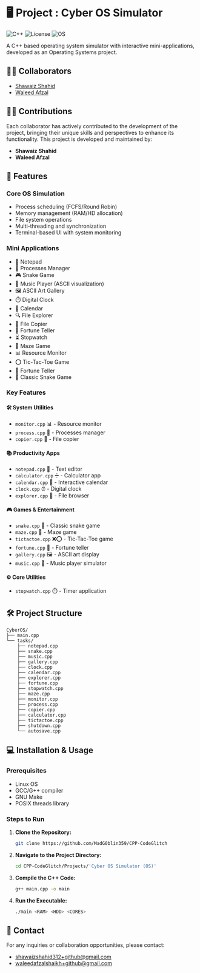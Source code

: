 # 🖥️ Project : Cyber OS Simulator

![C++](https://img.shields.io/badge/C++-17-blue.svg)
![License](https://img.shields.io/badge/License-MIT-green.svg)
![OS](https://img.shields.io/badge/Platform-Linux-lightgrey.svg)

A C++ based operating system simulator with interactive mini-applications, developed as an Operating Systems project.

## 🤝🏼 Collaborators

- [Shawaiz Shahid](https://github.com/MadG0blin359)
- [Waleed Afzal](https://github.com/beastwaleed)

## ✍🏼 Contributions

Each collaborator has actively contributed to the development of the project, bringing their unique skills and perspectives to enhance its functionality.
This project is developed and maintained by:

- **Shawaiz Shahid**
- **Waleed Afzal**

## 🌟 Features

### Core OS Simulation
- Process scheduling (FCFS/Round Robin)
- Memory management (RAM/HD allocation)
- File system operations
- Multi-threading and synchronization
- Terminal-based UI with system monitoring

### Mini Applications
- 📝 Notepad
- 🔄 Processes Manager
- 🎮 Snake Game
- 🎵 Music Player (ASCII visualization)
- 🖼️ ASCII Art Gallery
- ⏱️ Digital Clock
- 📅 Calendar
- 🔍 File Explorer
- 📁 File Copier
- 🎲 Fortune Teller
- ⏳ Stopwatch
- 🧩 Maze Game
- 📊 Resource Monitor
- ⭕ Tic-Tac-Toe Game
- 🔮 Fortune Teller
- 🐍 Classic Snake Game

### Key Features

#### 🛠️ System Utilities
- `monitor.cpp` 📊 - Resource monitor
- `process.cpp` 🔄 - Processes manager  
- `copier.cpp` 📁 - File copier

#### 📚 Productivity Apps
- `notepad.cpp` 📝 - Text editor
- `calculator.cpp` ➗ - Calculator app  
- `calendar.cpp` 📅 - Interactive calendar
- `clock.cpp` ⏰ - Digital clock
- `explorer.cpp` 📂 - File browser

#### 🎮 Games & Entertainment
- `snake.cpp` 🐍 - Classic snake game
- `maze.cpp` 🧩 - Maze game  
- `tictactoe.cpp` ❌⭕ - Tic-Tac-Toe game
- `fortune.cpp` 🔮 - Fortune teller
- `gallery.cpp` 🖼️ - ASCII art display
- `music.cpp` 🎵 - Music player simulator

#### ⚙️ Core Utilities  
- `stopwatch.cpp` ⏱️ - Timer application

## 🛠️ Project Structure
```
CyberOS/
├── main.cpp
└── tasks/
    ├── notepad.cpp
    ├── snake.cpp
    ├── music.cpp
    ├── gallery.cpp
    ├── clock.cpp
    ├── calendar.cpp
    ├── explorer.cpp
    ├── fortune.cpp
    ├── stopwatch.cpp
    ├── maze.cpp
    ├── monitor.cpp
    ├── process.cpp
    ├── copier.cpp
    ├── calculator.cpp
    ├── tictactoe.cpp
    ├── shutdown.cpp
    └── autosave.cpp
```

## 💻 Installation & Usage

### Prerequisites
- Linux OS
- GCC/G++ compiler
- GNU Make
- POSIX threads library

### Steps to Run

1. **Clone the Repository:**

   ```bash
   git clone https://github.com/MadG0blin359/CPP-CodeGlitch

2. **Navigate to the Project Directory:**

   ```bash
   cd CPP-CodeGlitch/Projects/'Cyber OS Simulator (OS)'

3. **Compile the C++ Code:**

   ```bash
   g++ main.cpp -o main

4. **Run the Executable:**

   ```bash
   ./main <RAM> <HDD> <CORES>

## 📧 Contact

For any inquiries or collaboration opportunities, please contact:

- shawaizshahid312+github@gmail.com
- waleedafzalshaikh+github@gmail.com
